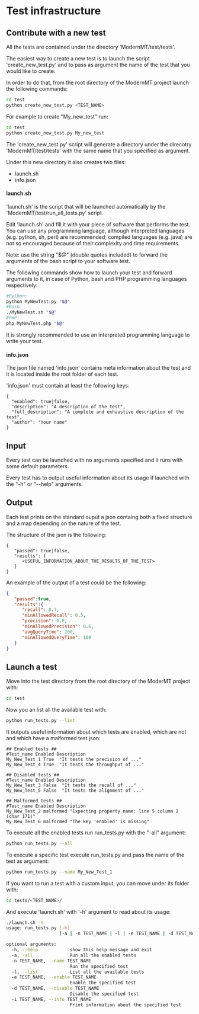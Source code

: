 # Test infrastructure

## Contribute with a new test
All the tests are contained under the directory 'ModernMT/test/tests'.

The easiest way to create a new test is to launch the script 'create_new_test.py' and to pass as argument the name of the test that you would like to create.

In order to do that, from the root directory of the ModernMT project launch the following commands:
```bash
cd test
python create_new_test.py <TEST_NAME>
```

For example to create "My_new_test" run:
```bash
cd test
python create_new_test.py My_new_test
```

The 'create_new_test.py' script will generate a directory under the direcotry 'ModernMT/test/tests' with the same name that you specified as argument.

Under this new directory it also creates two files:

  * launch.sh
  * info.json

#### launch.sh

'launch.sh' is the script that will be launched automatically by the 'ModernMT/test/run_all_tests.py' script.

Edit 'launch.sh' and fill it with your piece of software that performs the test. You can use any programming language, although interpreted languages (e.g. python, sh, perl) are recommended; compiled languages (e.g. java) are not so encouraged because of their complexity and time requirements.

Note: use the string "$@" (double quotes included) to forward the arguments of the bash script to your software test.

The following commands show how to launch your test and forward arguments to it, in case of Python, bash and PHP programming languages respectively:
```bash
#Python:
python MyNewTest.py "$@"
#Bash:
./MyNewTest.sh "$@"
#PHP:
php MyNewTest.php "$@"
```

It is strongly recommended to use an interpreted programming language to write your test.

#### info.json

The json file named 'info.json' contains meta information about the test and it is located inside the root folder of each test.

'info.json' must contain at least the following keys:
```
{
  "enabled": true|false,
  "description": "A description of the test",
  "full_description": "A complete and exhaustive description of the test",
  "author": "Your name" 
}
```

## Input

Every test can be launched with no arguments specified and it runs with some default parameters.

Every test has to output useful information about its usage if launched with the "-h" or "--help" arguments.

## Output

Each test prints on the standard ouput a json containg both a fixed structure and a map depending on the nature of the test.

The structure of the json is the following:
```
{  
   "passed": true|false,
   "results": {  
      <USEFUL_INFORMATION_ABOUT_THE_RESULTS_OF_THE_TEST>
   }
}
```

An example of the output of a test could be the following:
```json
{  
   "passed":true,
   "results":{  
      "recall": 0.7,
      "minAllowedRecall": 0.5,
      "precision": 0.8,
      "minAllowedPrecision": 0.6,
      "avgQueryTime": 200,
      "minAllowedQueryTime": 100
   }
}
```

## Launch a test

Move into the test directory from the root directory of the ModerMT project with:

```bash
cd test
```

Now you an list all the available test with:

```bash
python run_tests.py --list
```

It outputs useful information about which tests are enabled, which are not and which have a malformed test.json:

```
## Enabled tests ## 
#Test_name Enabled Description
My_New_Test_1 True  "It tests the precision of ..."
My_New_Test_4 True  "It tests the throughput of ..."

## Disabled tests ## 
#Test_name Enabled Description
My_New_Test_3 False  "It tests the recall of ..."
My_New_Test_5 False  "It tests the alignment of ..."

## Malformed tests ## 
#Test_name Enabled Description
My_New_Test_2 malformed	"Expecting property name: line 5 column 2 (char 171)"
My_New_Test_6 malformed	"The key 'enabled' is missing"

```

To execute all the enabled tests run run_tests.py with the "-all" argument:

```bash
python run_tests.py --all
```

To execute a specific test execute run_tests.py and pass the name of the test as argument:

```bash
python run_tests.py --name My_New_Test_1
```

If you want to run a test with a custom input, you can move under its folder with:
```bash
cd tests/<TEST_NAME>/
```

And execute 'launch.sh' with '-h' argument to read about its usage:
```bash
./launch.sh -h
usage: run_tests.py [-h]
                    [-a | -n TEST_NAME | -l | -e TEST_NAME | -d TEST_NAME | -i TEST_NAME]

optional arguments:
  -h, --help            show this help message and exit
  -a, -all              Run all the enabled tests
  -n TEST_NAME, --name TEST_NAME
                        Run the specified test
  -l, --list            List all the available tests
  -e TEST_NAME, --enable TEST_NAME
                        Enable the specified test
  -d TEST_NAME, --disable TEST_NAME
                        Disable the specified test
  -i TEST_NAME, --info TEST_NAME
                        Print information about the specified test
```
